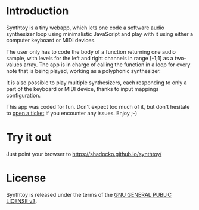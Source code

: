 # Introduction

Synthtoy is a tiny webapp, which lets one code a software audio synthesizer loop using minimalistic JavaScript and play with it using either a computer keyboard or MIDI devices.

The user only has to code the body of a function returning one audio sample, with levels for the left and right channels in range [-1;1] as a two-values array.
The app is in charge of calling the function in a loop for every note that is being played, working as a polyphonic synthesizer.

It is also possible to play multiple synthesizers, each responding to only a part of the keyboard or MIDI device, thanks to input mappings configuration.

This app was coded for fun. Don't expect too much of it, but don't hesitate to [open a ticket](https://github.com/Shadocko/synthtoy/issues) if you encounter any issues.
Enjoy ;-)

# Try it out

Just point your browser to https://shadocko.github.io/synthtoy/

# License

Synthtoy is released under the terms of the [GNU GENERAL PUBLIC LICENSE v3](https://www.gnu.org/licenses/gpl-3.0.en.html).
